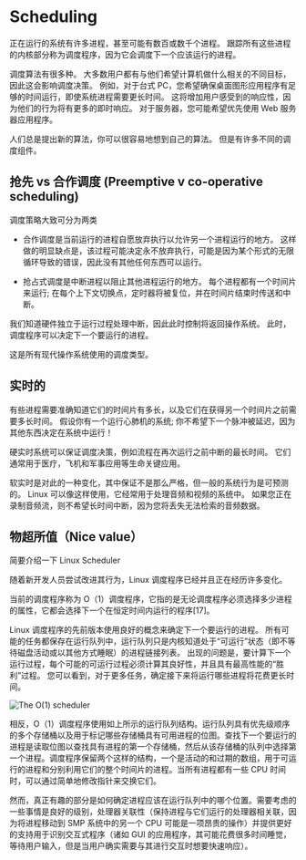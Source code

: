 # Scheduling

正在运行的系统有许多进程，甚至可能有数百或数千个进程。 跟踪所有这些进程的内核部分称为调度程序，因为它会调度下一个应该运行的进程。

调度算法有很多种。 大多数用户都有与他们希望计算机做什么相关的不同目标，因此这会影响调度决策。 例如，对于台式 PC，您希望确保桌面图形应用程序有足够的时间运行，即使系统进程需要更长时间。 这将增加用户感受到的响应性，因为他们的行为将有更多的即时响应。 对于服务器，您可能希望优先使用 Web 服务器应用程序。

人们总是提出新的算法，你可以很容易地想到自己的算法。 但是有许多不同的调度组件。

## 抢先 vs 合作调度 (Preemptive v co-operative scheduling)

调度策略大致可分为两类

- 合作调度是当前运行的进程自愿放弃执行以允许另一个进程运行的地方。 这样做的明显缺点是，该过程可能决定永不放弃执行，可能是因为某个形式的无限循环导致的错误，因此没有其他任何东西可以运行。

- 抢占式调度是中断进程以阻止其他进程运行的地方。 每个进程都有一个时间片来运行; 在每个上下文切换点，定时器将被复位，并在时间片结束时传送和中断。

我们知道硬件独立于运行过程处理中断，因此此时控制将返回操作系统。 此时，调度程序可以决定下一个要运行的进程。

这是所有现代操作系统使用的调度类型。

## 实时的

有些进程需要准确知道它们的时间片有多长，以及它们在获得另一个时间片之前需要多长时间。 假设你有一个运行心肺机的系统; 你不希望下一个脉冲被延迟，因为其他东西决定在系统中运行！

硬实时系统可以保证调度决策，例如流程在再次运行之前中断的最长时间。 它们通常用于医疗，飞机和军事应用等生命关键应用。

软实时是对此的一种变化，其中保证不是那么严格，但一般的系统行为是可预测的。 Linux 可以像这样使用，它经常用于处理音频和视频的系统中。 如果您正在录制音频流，则不希望长时间中断，因为您将丢失无法检索的音频数据。

## 物超所值（Nice value）

简要介绍一下 Linux Scheduler

随着新开发人员尝试改进其行为，Linux 调度程序已经并且正在经历许多变化。

当前的调度程序称为 O（1）调度程序，它指的是无论调度程序必须选择多少进程的属性，它都会选择下一个在恒定时间内运行的程序[17]。

Linux 调度程序的先前版本使用良好的概念来确定下一个要运行的进程。 所有可能的任务都保存在运行队列中，运行队列只是内核知道处于“可运行”状态（即不等待磁盘活动或以其他方式睡眠）的进程链接列表。 出现的问题是，要计算下一个运行过程，每个可能的可运行过程必须计算其良好性，并且具有最高性能的“胜利”过程。 您可以看到，对于更多任务，确定接下来将运行哪些进程将花费更长时间。

![The O(1) scheduler](http://www.bottomupcs.com/chapter04/figures/o1queue.png)

相反，O（1）调度程序使用如上所示的运行队列结构。运行队列具有优先级顺序的多个存储桶以及用于标记哪些存储桶具有可用进程的位图。查找下一个要运行的进程是读取位图以查找具有进程的第一个存储桶，然后从该存储桶的队列中选择第一个进程。调度程序保留两个这样的结构，一个是活动的和过期的数组，用于可运行的进程和分别利用它们的整个时间片的进程。当所有进程都有一些 CPU 时间时，可以通过简单地修改指针来交换它们。

然而，真正有趣的部分是如何确定进程应该在运行队列中的哪个位置。需要考虑的一些事情是良好的级别，处理器关联性（保持进程与它们运行的 ​​ 处理器相关联，因为将进程移动到 SMP 系统中的另一个 CPU 可能是一项昂贵的操作）并提供更好的支持用于识别交互式程序（诸如 GUI 的应用程序，其可能花费很多时间睡觉，等待用户输入，但是当用户确实需要与其进行交互时想要快速响应）。
